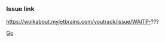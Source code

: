 ### Issue link
https://wolkabout.myjetbrains.com/youtrack/issue/WAITP-???

<a href="http://stackoverflow.com" target="_blank">Go</a>
